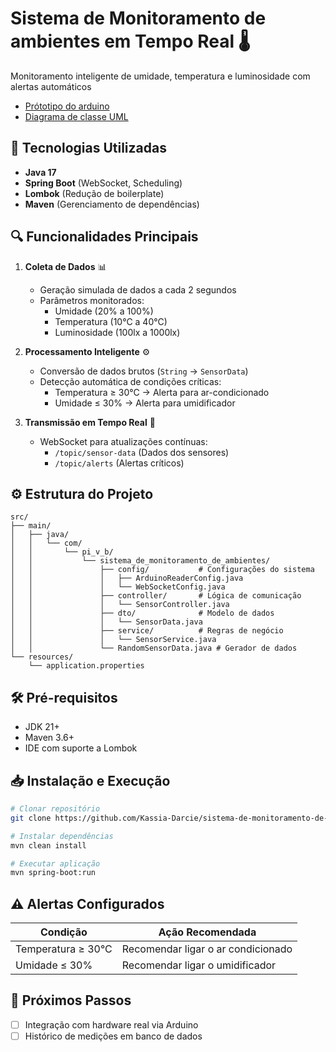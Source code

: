 # Sistema de Monitoramento de ambientes em Tempo Real 🌡️

Monitoramento inteligente de umidade, temperatura e luminosidade com alertas automáticos
- [Prótotipo do arduino](https://wokwi.com/projects/425598776942977025)
- [Diagrama de classe UML](https://lucid.app/lucidchart/8517f2f1-b970-4ed1-b0ce-36e6581e3479/view)

## 🚀 Tecnologias Utilizadas
- **Java 17**
- **Spring Boot** (WebSocket, Scheduling)
- **Lombok** (Redução de boilerplate)
- **Maven** (Gerenciamento de dependências)

## 🔍 Funcionalidades Principais
1. **Coleta de Dados** 📊
    - Geração simulada de dados a cada 2 segundos
    - Parâmetros monitorados:
        - Umidade (20% a 100%)
        - Temperatura (10°C a 40°C)
        - Luminosidade (100lx a 1000lx)

2. **Processamento Inteligente** ⚙️
    - Conversão de dados brutos (`String` → `SensorData`)
    - Detecção automática de condições críticas:
        - Temperatura ≥ 30°C → Alerta para ar-condicionado
        - Umidade ≤ 30% → Alerta para umidificador

3. **Transmissão em Tempo Real** 📡
    - WebSocket para atualizações contínuas:
        - `/topic/sensor-data` (Dados dos sensores)
        - `/topic/alerts` (Alertas críticos)

## ⚙️ Estrutura do Projeto
```plaintext
src/
├── main/
│   ├── java/
│   │   └── com/
│   │       └── pi_v_b/
│   │           └── sistema_de_monitoramento_de_ambientes/
│   │               ├── config/           # Configurações do sistema
│   │               │   ├── ArduinoReaderConfig.java
│   │               │   └── WebSocketConfig.java
│   │               ├── controller/       # Lógica de comunicação
│   │               │   └── SensorController.java
│   │               ├── dto/              # Modelo de dados
│   │               │   └── SensorData.java
│   │               ├── service/          # Regras de negócio
│   │               │   └── SensorService.java
│   │               └── RandomSensorData.java # Gerador de dados
└── resources/
    └── application.properties
```

## 🛠️ Pré-requisitos
- JDK 21+
- Maven 3.6+
- IDE com suporte a Lombok

## 📥 Instalação e Execução

   ```bash
   # Clonar repositório
   git clone https://github.com/Kassia-Darcie/sistema-de-monitoramento-de-ambientes-.git

   # Instalar dependências
   mvn clean install

   # Executar aplicação
   mvn spring-boot:run
   ```

## ⚠️ Alertas Configurados
| Condição                | Ação Recomendada                          |
|-------------------------|-------------------------------------------|
| Temperatura ≥ 30°C      | Recomendar ligar o ar condicionado        |
| Umidade ≤ 30%           | Recomendar ligar o umidificador |

## 📌 Próximos Passos
- [ ] Integração com hardware real via Arduino
- [ ] Histórico de medições em banco de dados
